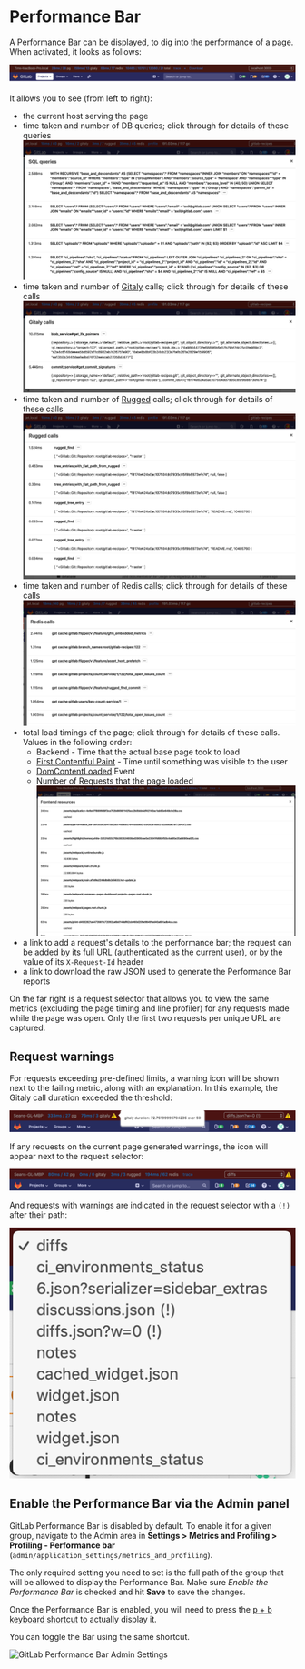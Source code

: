 # Performance Bar

A Performance Bar can be displayed, to dig into the performance of a page. When
activated, it looks as follows:

![Performance Bar](img/performance_bar.png)

It allows you to see (from left to right):

- the current host serving the page
- time taken and number of DB queries; click through for details of these queries
  ![SQL profiling using the Performance Bar](img/performance_bar_sql_queries.png)
- time taken and number of [Gitaly] calls; click through for details of these calls
  ![Gitaly profiling using the Performance Bar](img/performance_bar_gitaly_calls.png)
- time taken and number of [Rugged] calls; click through for details of these calls
  ![Rugged profiling using the Performance Bar](img/performance_bar_rugged_calls.png)
- time taken and number of Redis calls; click through for details of these calls
  ![Redis profiling using the Performance Bar](img/performance_bar_redis_calls.png)
- total load timings of the page; click through for details of these calls. Values in the following order:
  - Backend - Time that the actual base page took to load
  - [First Contentful Paint](https://developers.google.com/web/tools/lighthouse/audits/first-contentful-paint) - Time until something was visible to the user
  - [DomContentLoaded](https://developers.google.com/web/fundamentals/performance/critical-rendering-path/measure-crp) Event
  - Number of Requests that the page loaded
  ![Frontend requests using the Performance Bar](img/performance_bar_frontend.png)
- a link to add a request's details to the performance bar; the request can be
  added by its full URL (authenticated as the current user), or by the value of
  its `X-Request-Id` header
- a link to download the raw JSON used to generate the Performance Bar reports

On the far right is a request selector that allows you to view the same metrics
(excluding the page timing and line profiler) for any requests made while the
page was open. Only the first two requests per unique URL are captured.

## Request warnings

For requests exceeding pre-defined limits, a warning icon will be shown
next to the failing metric, along with an explanation. In this example,
the Gitaly call duration exceeded the threshold:

![Gitaly call duration exceeded threshold](img/performance_bar_gitaly_threshold.png)

If any requests on the current page generated warnings, the icon will
appear next to the request selector:

![Request selector showing two requests with warnings](img/performance_bar_request_selector_warning.png)

And requests with warnings are indicated in the request selector with a
`(!)` after their path:

![Request selector showing dropdown](img/performance_bar_request_selector_warning_expanded.png)

## Enable the Performance Bar via the Admin panel

GitLab Performance Bar is disabled by default. To enable it for a given group,
navigate to the Admin area in **Settings > Metrics and Profiling > Profiling - Performance bar**
(`admin/application_settings/metrics_and_profiling`).

The only required setting you need to set is the full path of the group that
will be allowed to display the Performance Bar.
Make sure _Enable the Performance Bar_ is checked and hit
**Save** to save the changes.

Once the Performance Bar is enabled, you will need to press the [<kbd>p</kbd> +
<kbd>b</kbd> keyboard shortcut](../../../user/shortcuts.md) to actually
display it.

You can toggle the Bar using the same shortcut.

![GitLab Performance Bar Admin Settings](img/performance_bar_configuration_settings.png)

[Gitaly]: ../../gitaly/index.md
[Rugged]: ../../high_availability/nfs.md#improving-nfs-performance-with-gitlab
